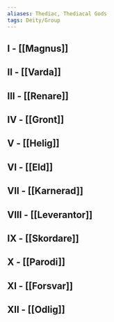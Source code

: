 ```yaml
---
aliases: Thediac, Thediacal Gods
tags: Deity/Group
---
```

## I - [[Magnus]]
## II - [[Varda]]
## III - [[Renare]]
## IV - [[Gront]]
## V - [[Helig]]
## VI - [[Eld]]
## VII - [[Karnerad]]
## VIII - [[Leverantor]]
## IX - [[Skordare]]
## X - [[Parodi]]
## XI - [[Forsvar]]
## XII - [[Odlig]]